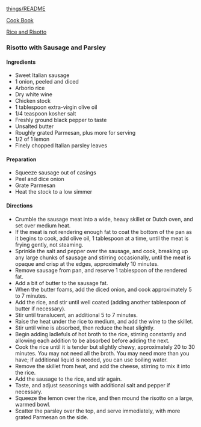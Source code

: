 [things/README](https://github.com/vmsmith/things/blob/master/README.md)

[Cook Book](https://github.com/vmsmith/CookBook/blob/master/README.md)

[Rice and Risotto](https://github.com/vmsmith/CookBook/blob/master/rice_risotto.md)

### Risotto with Sausage and Parsley  

#### Ingredients  

* Sweet Italian sausage  
* 1 onion, peeled and diced
* Arborio rice
* Dry white wine  
* Chicken stock
* 1 tablespoon extra-virgin olive oil
* 1/4 teaspoon kosher salt
* Freshly ground black pepper to taste
* Unsalted butter
* Roughly grated Parmesan, plus more for serving
* 1/2 of 1 lemon
* Finely chopped Italian parsley leaves


#### Preparation   

* Squeeze sausage out of casings  
* Peel and dice onion  
* Grate Parmesan  
* Heat the stock to a low simmer  

#### Directions  

* Crumble the sausage meat into a wide, heavy skillet or Dutch oven, and set over medium heat.  
* If the meat is not rendering enough fat to coat the bottom of the pan as it begins to cook, add olive oil, 1 tablespoon at a time, until the meat is frying gently, not steaming.  
* Sprinkle the salt and pepper over the sausage, and cook, breaking up any large chunks of sausage and stirring occasionally, until the meat is opaque and crisp at the edges, approximately 10 minutes.  
* Remove sausage from pan, and reserve 1 tablespoon of the rendered fat.  
* Add a bit of butter to the sausage fat.    
* When the butter foams, add the diced onion, and cook approximately 5 to 7 minutes.  
* Add the rice, and stir until well coated (adding another tablespoon of butter if necessary). 
* Stir until translucent, an additional 5 to 7 minutes.  
* Raise the heat under the rice to medium, and add the wine to the skillet.  
* Stir until wine is absorbed, then reduce the heat slightly.  
* Begin adding ladlefuls of hot broth to the rice, stirring constantly and allowing each addition to be absorbed before adding the next.  
* Cook the rice until it is tender but slightly chewy, approximately 20 to 30 minutes. You may not need all the broth. You may need more than you have; if additional liquid is needed, you can use boiling water.  
* Remove the skillet from heat, and add the cheese, stirring to mix it into the rice.  
* Add the sausage to the rice, and stir again.  
* Taste, and adjust seasonings with additional salt and pepper if necessary.  
* Squeeze the lemon over the rice, and then mound the risotto on a large, warmed bowl.  
* Scatter the parsley over the top, and serve immediately, with more grated Parmesan on the side.
